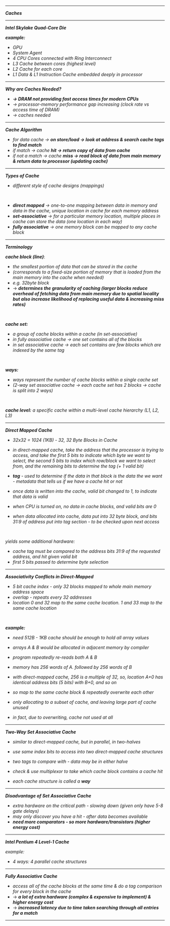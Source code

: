 
- - - 

***Caches***

- - - 

***Intel Skylake Quad-Core Die***

***example:***

- *GPU*
- *System Agent*
- *4 CPU Cores connected with Ring Interconnect*
- *L3 Cache between cores (highest level)*
- *L2 Cache for each core*
- *L1 Data & L1 Instruction Cache embedded deeply in processor*

- - -

***Why are Caches Needed?***

- ***→ DRAM not providing fast access times for modern CPUs***
- *→ processor-memory performance gap increasing (clock rate vs access time of DRAM)*
- *→ caches needed*

- - - 

***Cache Algorithm***

- *for data cache → **on store/load → look at address & search cache tags to find match***
- *if match → cache **hit → return copy of data from cache***
- *if not a match → cache **miss → read block of data from main memory & return data to processor (updating cache)***

- - - 

***Types of Cache***
	
- *different style of cache designs (mappings)*

<br>

- ***direct mapped** → one-to-one mapping between data in memory and data in the cache, unique location in cache for each memory address*
- ***set-associative** → for a particular memory location, multiple places in cache can store the data (one location in each way)*
- ***fully associative** → one memory block can be mapped to any cache block*

- - - 

***Terminology***

***cache block (line)***:
- *the smallest portion of data that can be stored in the cache* 
- *(corresponds to a fixed-size portion of memory that is loaded from the main memory into the cache when needed)* 
- *e.g. 32byte block*
- → ***determines the granularity of caching (larger blocks reduce overhead of fetching data from main memory due to spatial locality but also increase likelihood of replacing useful data & increasing miss rates)***

<br>

***cache set:*** 
- *a group of cache blocks within a cache (in set-associative)*
- *in fully associative cache → one set contains all of the blocks*
- *in set associative cache → each set contains are few blocks which are indexed by the same tag*

<br>

***ways:***
- *ways represent the number of cache blocks within a single cache set*
- *(2-way set associative cache → each cache set has 2 blocks → cache is split into 2 ways)*

<br>

***cache level:*** *a specific cache within a multi-level cache hierarchy (L1, L2, L3)*

- - - 

***Direct Mapped Cache***

- *32x32 = 1024 (1KB) - 32, 32 Byte Blocks in Cache*

- *in direct-mapped cache, take the address that the processor is trying to access, and take the first 5 bits to indicate which byte we want to select, the second 5 bits to index which row/block we want to select from, and the remaining bits to determine the tag (+ 1 valid bit)*

- ***tag** - used to determine if the data in that block is the data the we want - metadata that tells us if we have a cache hit or not*
- *once data is written into the cache, valid bit changed to 1, to indicate that data is valid*
- *when CPU is turned on, no data in cache blocks, and valid bits are 0*

- *when data allocated into cache, data put into 32 byte block, and bits 31:9 of address put into tag section - to be checked upon next access*

<br>

*yields some additional hardware:*

- *cache tag must be compared to the address bits 31:9 of the requested address, and hit given valid bit*
- *first 5 bits passed to determine byte selection*

- - - 

***Associativity Conflicts in Direct-Mapped***

- *5 bit cache index - only 32 blocks mapped to whole main memory address space*
- *overlap - repeats every 32 addresses*
- *location 0 and 32 map to the same cache location. 1 and 33 map to the same cache location*

<br>

***example:***
- *need 512B - 1KB cache should be enough to hold all array values*
- *arrays A & B would be allocated in adjacent memory by compiler*
- *program repeatedly re-reads both A & B*

- *memory has 256 words of A. followed by 256 words of B*
- *with direct-mapped cache, 256 is a multiple of 32, so, location A+0 has identical address bits (5 bits) with B+0, and so on*
- *so map to the same cache block & repeatedly overwrite each other*
- *only allocating to a subset of cache, and leaving large part of cache unused*
- *in fact, due to overwriting, cache not used at all*

- - - 

  ***Two-Way Set Associative Cache***

- *similar to direct-mapped cache, but in parallel, in two-halves*
- *use same index bits to access into two direct-mapped cache structures*
- *two tags to compare with - data may be in either halve*
- *check & use multiplexor to take which cache block contains a cache hit*

- *each cache structure is called a **way***

- - - 

***Disadvantage of Set Associative Cache***

- *extra hardware on the critical path - slowing down (given only have 5-8 gate delays)*
- *may only discover you have a hit - after data becomes available*
- ***need more comparators - so more hardware/transistors (higher energy cost)***

- - -

***Intel Pentium 4 Level-1 Cache***

*example:*

- *4 ways: 4 parallel cache structures*

- - - 

***Fully Associative Cache***

- *access all of the cache blocks at the same time & do a tag comparison for every block in the cache*
- → ***a lot of extra hardware (complex & expensive to implement) & higher energy cost***
- → ***increased latency due to time taken searching through all entries for a match***

- - - 

